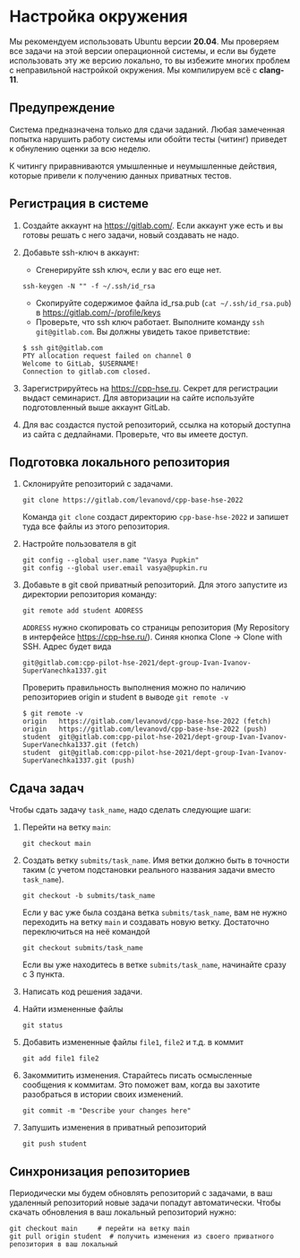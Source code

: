 # Настройка окружения

Мы рекомендуем использовать Ubuntu версии **20.04**. Мы проверяем
все задачи на этой версии операционной системы, и если вы будете использовать эту же версию
локально, то вы избежите многих проблем с неправильной настройкой окружения. Мы компилируем всё с **clang-11**.

## Предупреждение

Система предназначена только для сдачи заданий. Любая замеченная попытка нарушить работу системы или обойти тесты (читинг) приведет к обнулению оценки за всю неделю.

К читингу приравниваются умышленные и неумышленные действия, которые привели к получению данных приватных тестов.

## Регистрация в системе

1. Создайте аккаунт на https://gitlab.com/. Если аккаунт уже есть и вы готовы решать с него задачи, новый создавать не надо.
1. Добавьте ssh-ключ в аккаунт:
    * Сгенерируйте ssh ключ, если у вас его еще нет.
     ```
     ssh-keygen -N "" -f ~/.ssh/id_rsa
     ```
    * Скопируйте содержимое файла id_rsa.pub (`cat ~/.ssh/id_rsa.pub`) в https://gitlab.com/-/profile/keys
    * Проверьте, что ssh ключ работает. Выполните команду `ssh git@gitlab.com`. Вы должны увидеть такое приветствие:
     ```
     $ ssh git@gitlab.com
     PTY allocation request failed on channel 0
     Welcome to GitLab, $USERNAME!
     Connection to gitlab.com closed.
     ```

1. Зарегистрируйтесь на https://cpp-hse.ru. Секрет для регистрации выдаст семинарист. Для авторизации на сайте используйте подготовленный выше аккаунт GitLab.

1. Для вас создастся пустой репозиторий, ссылка на который доступна из сайта с дедлайнами. Проверьте, что вы имеете доступ.

## Подготовка локального репозитория

1. Склонируйте репозиторий с задачами.
   ```
   git clone https://gitlab.com/levanovd/cpp-base-hse-2022
   ```

   Команда `git clone` создаст директорию `cpp-base-hse-2022` и запишет туда все файлы из этого репозитория.

1. Настройте пользователя в git
   ```
   git config --global user.name "Vasya Pupkin"
   git config --global user.email vasya@pupkin.ru
   ```

1. Добавьте в git свой приватный репозиторий. Для этого запустите из директории репозитория команду:

   ```
   git remote add student ADDRESS
   ```

   `ADDRESS` нужно скопировать со страницы репозитория (My Repository в интерфейсе https://cpp-hse.ru/). Синяя кнопка Clone -> Clone with SSH.
   Адрес будет вида
   ```
   git@gitlab.com:cpp-pilot-hse-2021/dept-group-Ivan-Ivanov-SuperVanechka1337.git
   ```
   Проверить правильность выполнения можно по наличию репозиториев origin и student в выводе `git remote -v`
   ```
   $ git remote -v
   origin	https://gitlab.com/levanovd/cpp-base-hse-2022 (fetch)
   origin	https://gitlab.com/levanovd/cpp-base-hse-2022 (push)
   student	git@gitlab.com:cpp-pilot-hse-2021/dept-group-Ivan-Ivanov-SuperVanechka1337.git (fetch)
   student	git@gitlab.com:cpp-pilot-hse-2021/dept-group-Ivan-Ivanov-SuperVanechka1337.git (push)
   ```

## Сдача задач

Чтобы сдать задачу `task_name`, надо сделать следующие шаги:

1. Перейти на ветку `main`:
   ```
   git checkout main
   ```
   
2. Создать ветку `submits/task_name`. Имя ветки должно быть в точности таким (с учетом подстановки реального названия задачи вместо `task_name`).
   ```
   git checkout -b submits/task_name
   ```
   
   Если у вас уже была создана ветка `submits/task_name`, вам не нужно переходить на ветку `main` и создавать новую ветку. Достаточно переключиться на неё командой 
   ```
   git checkout submits/task_name
   ```

   Если вы уже находитесь в ветке `submits/task_name`, начинайте сразу с 3 пункта.

3. Написать код решения задачи.

4. Найти измененные файлы
   ```
   git status
   ```
5. Добавить измененные файлы `file1`, `file2` и т.д. в коммит
   ```
   git add file1 file2
   ```

6. Закоммитить изменения. Старайтесь писать осмысленные сообщения к коммитам. Это поможет вам, когда вы захотите разобраться в истории своих изменений.
   ```
   git commit -m "Describe your changes here"
   ```

7. Запушить изменения в приватный репозиторий
   ```
   git push student
   ```
## Синхронизация репозиториев

Периодически мы будем обновлять репозиторий с задачами, в ваш удаленный репозиторий новые задачи попадут автоматически. Чтобы скачать обновления в ваш локальный репозиторий нужно:

   ```
   git checkout main     # перейти на ветку main
   git pull origin student  # получить изменения из своего приватного репозитория в ваш локальный
   ```
